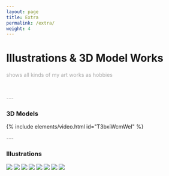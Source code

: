 ```yaml
---
layout: page
title: Extra
permalink: /extra/
weight: 4
---
```


# Illustrations & 3D Model Works

<p style="color:DarkGrey">
shows all kinds of my art works as hobbies
</p>
<br>
<p class="text-center" style="color:DarkGrey">
---
</p>
<h3 class="text-center"> 
3D Models
</h3>
{% include elements/video.html id="T3bxiWcmWeI" %}

<p class="text-center" style="color:DarkGrey">
---
</p>
<h3 class="text-center"> 
Illustrations
</h3>

<img src="https://PuppyGummy.github.io/picx-images-hosting/Carola.pfaueecgn.GIF" style="max-width: 500px; max-height: 500px; width: auto; height: auto;">

<img src="https://PuppyGummy.github.io/picx-images-hosting/Untitled-6.6m3v1euvfl.webp" style="max-width: 800px; max-height: 800px; width: auto; height: auto;">

<img src="https://PuppyGummy.github.io/picx-images-hosting/IMG_4042.3d4r4r7dsi.webp" style="max-width: 800px; max-height: 800px; width: auto; height: auto;">

<img src="https://PuppyGummy.github.io/picx-images-hosting/未命名作品-1.231tyfpefx.webp" style="max-width: 800px; max-height: 800px; width: auto; height: auto;">

<img src="https://PuppyGummy.github.io/picx-images-hosting/果树.2a51tvbjus.webp" style="max-width: 800px; max-height: 800px; width: auto; height: auto;">

<img src="https://PuppyGummy.github.io/picx-images-hosting/未命名作品-16.83a035z04o.webp" style="max-width: 800px; max-height: 800px; width: auto; height: auto;">

<img src="https://PuppyGummy.github.io/picx-images-hosting/雷欧.5fkjst5ys7.webp" style="max-width: 800px; max-height: 800px; width: auto; height: auto;">

<img src="https://PuppyGummy.github.io/picx-images-hosting/Qianhui.8vmvkwflv6.webp" style="max-width: 500px; max-height: 500px; width: auto; height: auto;">